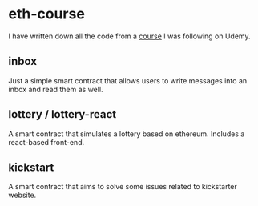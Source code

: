# eth-course

I have written down all the code from a [course](https://udemy.com/ethereum-and-solidity-the-complete-developers-guide/) I was following on Udemy.

## inbox
Just a simple smart contract that allows users to write messages into an inbox and read them as well.

## lottery / lottery-react
A smart contract that simulates a lottery based on ethereum. Includes a react-based front-end.

## kickstart
A smart contract that aims to solve some issues related to kickstarter website.